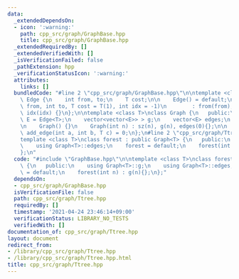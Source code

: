 ```yaml
---
data:
  _extendedDependsOn:
  - icon: ':warning:'
    path: cpp_src/graph/GraphBase.hpp
    title: cpp_src/graph/GraphBase.hpp
  _extendedRequiredBy: []
  _extendedVerifiedWith: []
  _isVerificationFailed: false
  _pathExtension: hpp
  _verificationStatusIcon: ':warning:'
  attributes:
    links: []
  bundledCode: "#line 2 \"cpp_src/graph/GraphBase.hpp\"\n\ntemplate <class T>\nclass\
    \ Edge {\n    int from, to;\n    T cost;\n\n    Edge() = default;\n    Edge(int\
    \ from, int to, T cost = T(1), int idx = -1)\n        : from(from), to(to), cost(cost),\
    \ idx(idx) {}\n};\n\ntemplate <class T>\nclass Graph {\n   public:\n    using\
    \ E = Edge<T>;\n    vector<vector<E>> > g;\n    vector<E> edges;\n    int sz;\n\
    \n    Graph() {}\n    Graph(int n) : sz(n), g(n), edges(0){};\n\n    virtual void\
    \ add_edge(int a, int b, T c) = 0;\n};\n#line 2 \"cpp_src/graph/Ttree.hpp\"\n\n\
    template <class T>\nclass forest : public Graph<T> {\n   public:\n    using Graph<T>::g;\n\
    \    using Graph<T>::edges;\n    forest = default;\n    forest(int n) : g(n){};\n\
    };\n"
  code: "#include \"GraphBase.hpp\"\n\ntemplate <class T>\nclass forest : public Graph<T>\
    \ {\n   public:\n    using Graph<T>::g;\n    using Graph<T>::edges;\n    forest\
    \ = default;\n    forest(int n) : g(n){};\n};"
  dependsOn:
  - cpp_src/graph/GraphBase.hpp
  isVerificationFile: false
  path: cpp_src/graph/Ttree.hpp
  requiredBy: []
  timestamp: '2021-04-24 23:46:14+09:00'
  verificationStatus: LIBRARY_NO_TESTS
  verifiedWith: []
documentation_of: cpp_src/graph/Ttree.hpp
layout: document
redirect_from:
- /library/cpp_src/graph/Ttree.hpp
- /library/cpp_src/graph/Ttree.hpp.html
title: cpp_src/graph/Ttree.hpp
---
```

